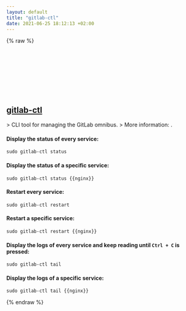 ```yaml
---
layout: default
title: "gitlab-ctl"
date: 2021-06-25 18:12:13 +02:00
---
```

{% raw %}
<h2 id="gitlab-ctl">
  <a href="/en/common/gitlab-ctl.html">gitlab-ctl</a> <a href="#gitlab-ctl"><svg class="icon">
    <use href="/assets/images/unicode_sprite.svg#link" />
  </svg></a>
</h2>
> CLI tool for managing the GitLab omnibus.
> More information: <https://docs.gitlab.com/omnibus/maintenance/>.

#### Display the status of every service:
```shell
sudo gitlab-ctl status
```
#### Display the status of a specific service:
```shell
sudo gitlab-ctl status {{nginx}}
```
#### Restart every service:
```shell
sudo gitlab-ctl restart
```
#### Restart a specific service:
```shell
sudo gitlab-ctl restart {{nginx}}
```
#### Display the logs of every service and keep reading until `Ctrl + C` is pressed:
```shell
sudo gitlab-ctl tail
```
#### Display the logs of a specific service:
```shell
sudo gitlab-ctl tail {{nginx}}
```
{% endraw %}